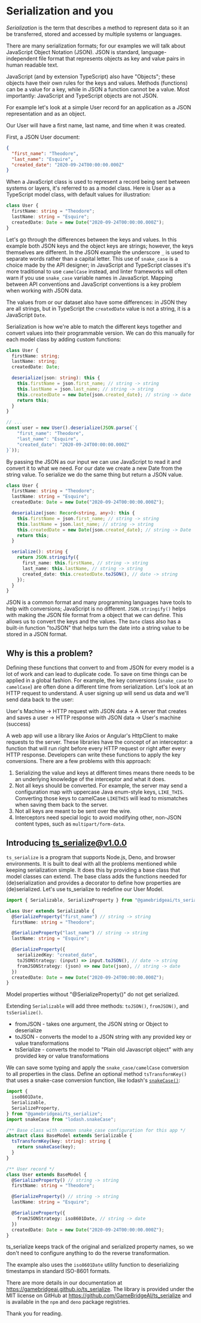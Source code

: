 # Serialization and you

_Serialization_ is the term that describes a method to represent data so it an
be transferred, stored and accessed by multiple systems or languages.

There are many serialization formats; for our examples we will talk about
JavaScript Object Notation (JSON). JSON is standard, language-independent file
format that represents objects as key and value pairs in human readable text.

JavaScript (and by extension TypeScript) also have "Objects"; these objects have
their own rules for the keys and values. Methods (functions) can be a value for
a key, while in JSON a function cannot be a value. Most importantly: JavaScript
and TypeScript objects are not JSON.

For example let's look at a simple User record for an application as a JSON
representation and as an object.

Our User will have a first name, last name, and time when it was created.

First, a JSON User document:

```json
{
  "first_name": "Theodore",
  "last_name": "Esquire",
  "created_date": "2020-09-24T00:00:00.000Z"
}
```

When a JavaScript class is used to represent a record being sent between systems
or layers, it's referred to as a model class. Here is User as a TypeScript model
class, with default values for illustration:

```ts
class User {
  firstName: string = "Theodore";
  lastName: string = "Esquire";
  createdDate: Date = new Date("2020-09-24T00:00:00.000Z");
}
```

Let's go through the differences between the keys and values. In this example
both JSON keys and the object keys are strings; however, the keys themselves are
different. In the JSON example the underscore `_` is used to separate words
rather than a capital letter. This use of `snake_case` is a choice made by the
API designer; in JavaScript and TypeScript classes it's more traditional to use
`camelCase` instead, and linter frameworks will often warn if you use
`snake_case` variable names in JavaaScript. Mapping between API conventions and
JavaScript conventions is a key problem when working with JSON data.

The values from or our dataset also have some differences: in JSON they are all
strings, but in TypeScript the `createdDate` value is not a string, it is a
JavaScript `Date`.

Serialization is how we're able to match the different keys together and convert
values into their programmable version. We can do this manually for each model
class by adding custom functions:

```ts
class User {
  firstName: string;
  lastName: string;
  createdDate: Date;

  deserialize(json: string): this {
    this.firstName = json.first_name; // string -> string
    this.lastName = json.last_name; // string -> string
    this.createdDate = new Date(json.created_date); // string -> date
    return this;
  }
}

// ...
const user = new User().deserialize(JSON.parse(`{
    "first_name": "Theodore",
    "last_name": "Esquire",
    "created_date": "2020-09-24T00:00:00.000Z"
}`));
```

By passing the JSON as our input we can use JavaScript to read it and convert it
to what we need. For our date we create a new Date from the string value. To
serialize we do the same thing but return a JSON value.

```ts
class User {
  firstName: string = "Theodore";
  lastName: string = "Esquire";
  createdDate: Date = new Date("2020-09-24T00:00:00.000Z");

  deserialize(json: Record<string, any>): this {
    this.firstName = json.first_name; // string -> string
    this.lastName = json.last_name; // string -> string
    this.createdDate = new Date(json.created_date); // string -> Date
    return this;
  }

  serialize(): string {
    return JSON.stringify({
      first_name: this.firstName, // string -> string
      last_name: this.lastName, // string -> string
      created_date: this.createdDate.toJSON(), // date -> string
    });
  }
}
```

JSON is a common format and many programming languages have tools to help with
conversions; JavaScript is no different. `JSON.stringify()` helps with making
the JSON file format from a object that we can define. This allows us to convert
the keys and the values. The `Date` class also has a built-in function "toJSON"
that helps turn the date into a string value to be stored in a JSON format.

## Why is this a problem?

Defining these functions that convert to and from JSON for every model is a lot
of work and can lead to duplicate code. To save on time things can be applied in
a global fashion. For example, the key conversions (`snake_case` to `camelCase`)
are often done a different time from serialization. Let's look at an HTTP
request to understand. A user signing up will send us data and we'll send data
back to the user:

User's Machine -> HTTP request with JSON data -> A server that creates and saves
a user -> HTTP response with JSON data -> User's machine (success)

A web app will use a library like Axios or Angular's HttpClient to make requests
to the server. These libraries have the concept of an interceptor: a function
that will run right before every HTTP request or right after every HTTP
response. Developers can write these functions to apply the key conversions.
There are a few problems with this approach:

1. Serializing the value and keys at different times means there needs to be an
   underlying knowledge of the interceptor and what it does.
2. Not all keys should be converted. For example, the server may send a
   configuration map with uppercase Java enum-style keys, `LIKE_THIS`.
   Converting those keys to camelCase `LIKETHIS` will lead to mismatches when
   saving them back to the server.
3. Not all keys are meant to be sent over the wire.
4. Interceptors need special logic to avoid modifying other, non-JSON content
   types, such as `multipart/form-data`.

## Introducing ts_serialize@v1.0.0

`ts_serialize` is a program that supports Node.js, Deno, and browser
environments. It is built to deal with all the problems mentioned while keeping
serialization simple. It does this by providing a base class that model classes
can extend. The base class adds the functions needed for (de)serialization and
provides a decorator to define how properties are (de)serialized. Let's use
ts_serialize to redefine our User Model.

```ts
import { Serializable, SerializeProperty } from "@gamebridgeai/ts_serialize";

class User extends Serializable {
  @SerializeProperty("first_name") // string -> string
  firstName: string = "Theodore";

  @SerializeProperty("last_name") // string -> string
  lastName: string = "Esquire";

  @SerializeProperty({
    serializedKey: "created_date",
    toJSONStrategy: (input) => input.toJSON(), // date -> string
    fromJSONStrategy: (json) => new Date(json), // string -> date
  })
  createdDate: Date = new Date("2020-09-24T00:00:00.000Z");
}
```

Model properties without "@SerializeProperty()" do not get serialized.

Extending `Serializable` will add three methods: `toJSON()`, `fromJSON()`, and
`tsSerialize()`.

- fromJSON - takes one argument, the JSON string or Object to deserialize
- toJSON - converts the model to a JSON string with any provided key or value
  transformations
- tsSerialize - converts the model to "Plain old Javascript object" with any
  provided key or value transformations

We can save some typing and apply the `snake_case/camelCase` conversion to all
properties in the class. Define an optional method `tsTransformKey()` that uses
a snake-case conversion function, like lodash's
[`snakeCase()`](https://lodash.com/docs#snakeCase):

```ts
import {
  iso8601Date,
  Serializable,
  SerializeProperty,
} from "@gamebridgeai/ts_serialize";
import snakeCase from "lodash.snakeCase";

/** Base class with common snake_case configuration for this app */
abstract class BaseModel extends Serializable {
  tsTransformKey(key: string): string {
    return snakeCase(key);
  }
}

/** User record */
class User extends BaseModel {
  @SerializeProperty() // string -> string
  firstName: string = "Theodore";

  @SerializeProperty() // string -> string
  lastName: string = "Esquire";

  @SerializeProperty({
    fromJSONStrategy: iso8601Date, // string -> date
  })
  createdDate: Date = new Date("2020-09-24T00:00:00.000Z");
}
```

ts_serialize keeps track of the original and serialized property names, so we
don't need to configure anything to do the reverse transformation.

The example also uses the `iso8601Date` utility function to deserializing
timestamps in standard ISO-8601 formats.

There are more details in our documentation at
https://gamebridgeai.github.io/ts_serialize. The library is provided under the
MIT license on GitHub at https://github.com/GameBridgeAI/ts_serialize and is
available in the `npm` and `deno` package registries.

Thank you for reading.
